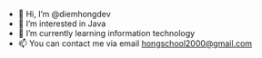 - 👋 Hi, I’m @diemhongdev
- 👀 I’m interested in Java
- 🌱 I’m currently learning information technology
- 📫 You can contact me via email hongschool2000@gmail.com

<!---
diemhongdev/diemhongdev is a ✨ special ✨ repository because its `README.md` (this file) appears on your GitHub profile.
You can click the Preview link to take a look at your changes.
--->
